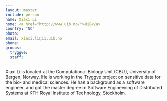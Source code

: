 ```yaml
---
layout: master
include: person
name: Xiaxi Li
home: <a href="http://www.uib.no/">UiB</a>
country: "NO"
photo:
email: xiaxi.li@ii.uib.no
phone:
groups:
  tryggve:
  staff:
---
```

Xiaxi Li is located at the Computational Biology Unit (CBU), University of
Bergen, Norway. He is working in the Tryggve project on sensitive data
for the bio- and medical sciences. He has a background as a software engineer,
and got the master degree in Software Engineering of Distributed Systems at KTH
Royal Institute of Technology, Stockholm.
